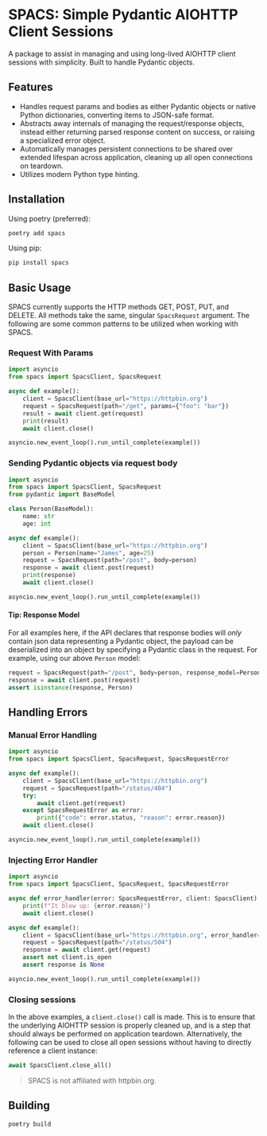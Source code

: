 # SPACS: Simple Pydantic AIOHTTP Client Sessions

A package to assist in managing and using long-lived AIOHTTP client sessions with simplicity. Built to handle Pydantic objects.

## Features

- Handles request params and bodies as either Pydantic objects or native Python dictionaries, converting items to JSON-safe format.
- Abstracts away internals of managing the request/response objects, instead either returning parsed response content on success, or raising a specialized error object.
- Automatically manages persistent connections to be shared over extended lifespan across application, cleaning up all open connections on teardown.
- Utilizes modern Python type hinting.

## Installation

Using poetry (preferred):

```bash
poetry add spacs
```

Using pip:

```bash
pip install spacs
```

## Basic Usage
SPACS currently supports the HTTP methods GET, POST, PUT, and DELETE. All methods take the same, singular `SpacsRequest` argument. The following are some common patterns to be utilized when working with SPACS.
### Request With Params
```python
import asyncio
from spacs import SpacsClient, SpacsRequest

async def example():
    client = SpacsClient(base_url="https://httpbin.org")
    request = SpacsRequest(path="/get", params={"foo": "bar"})
    result = await client.get(request)
    print(result)
    await client.close()

asyncio.new_event_loop().run_until_complete(example())
```

### Sending Pydantic objects via request body
```python
import asyncio
from spacs import SpacsClient, SpacsRequest
from pydantic import BaseModel

class Person(BaseModel):
    name: str
    age: int

async def example():
    client = SpacsClient(base_url="https://httpbin.org")
    person = Person(name="James", age=25)
    request = SpacsRequest(path="/post", body=person)
    response = await client.post(request)
    print(response)
    await client.close()

asyncio.new_event_loop().run_until_complete(example())
```

#### Tip: Response Model
For all examples here, if the API declares that response bodies will *only* contain json data representing a Pydantic object, the payload can be deserialized into an object by specifying a Pydantic class in the request. For example, using our above `Person` model:
```python
request = SpacsRequest(path="/post", body=person, response_model=Person)
response = await client.post(request)
assert isinstance(response, Person)
```

## Handling Errors
### Manual Error Handling
```python
import asyncio
from spacs import SpacsClient, SpacsRequest, SpacsRequestError

async def example():
    client = SpacsClient(base_url="https://httpbin.org")
    request = SpacsRequest(path="/status/404")
    try:
        await client.get(request)
    except SpacsRequestError as error:
        print({"code": error.status, "reason": error.reason})
    await client.close()

asyncio.new_event_loop().run_until_complete(example())
```

### Injecting Error Handler
```python
import asyncio
from spacs import SpacsClient, SpacsRequest, SpacsRequestError

async def error_handler(error: SpacsRequestError, client: SpacsClient) -> None:
    print(f"It blew up: {error.reason}")
    await client.close()

async def example():
    client = SpacsClient(base_url="https://httpbin.org", error_handler=error_handler)
    request = SpacsRequest(path="/status/504")
    response = await client.get(request)
    assert not client.is_open
    assert response is None

asyncio.new_event_loop().run_until_complete(example())
```

### Closing sessions
In the above examples, a `client.close()` call is made. This is to ensure that the underlying AIOHTTP session
is properly cleaned up, and is a step that should always be performed on application teardown. Alternatively, the following can be used to close all open sessions without having to
directly reference a client instance:
```python
await SpacsClient.close_all()
```
> SPACS is not affiliated with httpbin.org.

## Building

```
poetry build
```
